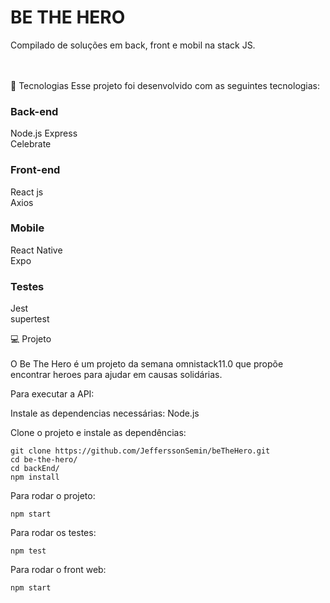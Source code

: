 # BE THE HERO
Compilado de soluções em back, front e mobil na stack JS.

</br></br>
🚀 Tecnologias
Esse projeto foi desenvolvido com as seguintes tecnologias:

### Back-end

Node.js 
Express</br>
Celebrate

### Front-end 

React js</br>
Axios</br>

### Mobile

React Native</br>
Expo

### Testes

Jest</br>
supertest


💻 Projeto </br></br>
O Be The Hero é um projeto da semana omnistack11.0 que propõe encontrar heroes para ajudar em causas solidárias.


Para executar a API:

Instale as dependencias necessárias:
Node.js


Clone o projeto e instale as dependências:

```
git clone https://github.com/JefferssonSemin/beTheHero.git
cd be-the-hero/
cd backEnd/
npm install
```

Para rodar o projeto:

```
npm start
```

Para rodar os testes:
```
npm test
```

Para rodar o front web:
```
npm start
```
